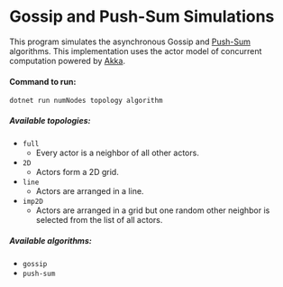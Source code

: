 # Gossip and Push-Sum Simulations

This program simulates the asynchronous Gossip and [Push-Sum](https://www.cs.cornell.edu/johannes/papers/2003/focs2003-gossip.pdf) algorithms. This implementation uses the actor model of concurrent computation powered by [Akka](https://getakka.net/).

#### Command to run: 
`dotnet run numNodes topology algorithm`

##### Available topologies:
 - `full`
   - Every actor is a neighbor of all other actors.
 - `2D`
   - Actors form a 2D grid.
 - `line`
   - Actors are arranged in a line.
 - `imp2D`
   - Actors are arranged in a grid but one random other neighbor
      is selected from the list of all actors.

##### Available algorithms:
- `gossip`
- `push-sum` 
